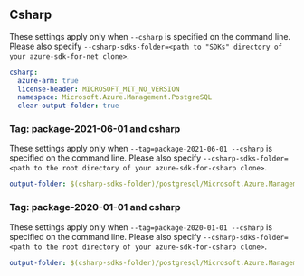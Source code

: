 ## Csharp

These settings apply only when `--csharp` is specified on the command line.
Please also specify `--csharp-sdks-folder=<path to "SDKs" directory of your azure-sdk-for-net clone>`.

``` yaml $(csharp)
csharp:
  azure-arm: true
  license-header: MICROSOFT_MIT_NO_VERSION
  namespace: Microsoft.Azure.Management.PostgreSQL
  clear-output-folder: true
```

### Tag: package-2021-06-01 and csharp

These settings apply only when `--tag=package-2021-06-01 --csharp` is specified on the command line.
Please also specify `--csharp-sdks-folder=<path to the root directory of your azure-sdk-for-csharp clone>`.

``` yaml $(tag) == 'package-2021-06-01' && $(csharp)
output-folder: $(csharp-sdks-folder)/postgresql/Microsoft.Azure.Management.PostgreSQL/src/postgresqlflexibleservers/Generated
```

### Tag: package-2020-01-01 and csharp

These settings apply only when `--tag=package-2020-01-01 --csharp` is specified on the command line.
Please also specify `--csharp-sdks-folder=<path to the root directory of your azure-sdk-for-csharp clone>`.

``` yaml $(tag) == 'package-2021-06-01' && $(csharp)
output-folder: $(csharp-sdks-folder)/postgresql/Microsoft.Azure.Management.PostgreSQL/src/postgresql/Generated
```